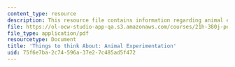 ```yaml
---
content_type: resource
description: This resource file contains information regarding animal experimentation.
file: https://ol-ocw-studio-app-qa.s3.amazonaws.com/courses/21h-380j-people-and-other-animals-fall-2013/75f6e7ba2c74596a37e27c485ad5f472_MIT21H_380F13_read_notes06.pdf
file_type: application/pdf
resourcetype: Document
title: 'Things to think About: Animal Experimentation'
uid: 75f6e7ba-2c74-596a-37e2-7c485ad5f472
---
```

